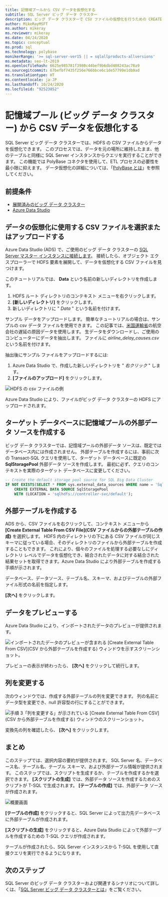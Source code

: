 ```yaml
---
title: 記憶域プールから CSV データを仮想化する
subtitle: SQL Server ビッグ データ クラスター
description: ビッグ データ クラスターで CSV ファイルの仮想化を行うための CREATE EXTERNAL TABLE の詳細な手順
author: MikeRayMSFT
ms.author: mikeray
ms.reviewer: mikeray
ms.date: 04/24/2020
ms.topic: conceptual
ms.prod: sql
ms.technology: polybase
monikerRange: '>= sql-server-ver15 || = sqlallproducts-allversions'
ms.metadata: seo-lt-2019
ms.openlocfilehash: 6625e985781f3980c44bef9b6dbd408243ac78a9
ms.sourcegitcommit: 67befbf7435f256e766bbce6c1de57799e1db9ad
ms.translationtype: HT
ms.contentlocale: ja-JP
ms.lasthandoff: 10/24/2020
ms.locfileid: "92523852"
---
```

# <a name="virtualize-csv-data-from-storage-pool-big-data-clusters"></a>記憶域プール (ビッグ データ クラスター) から CSV データを仮想化する

SQL Server ビッグ データ クラスターでは、HDFS の CSV ファイルからデータを仮想化できます。 このプロセスでは、データを元の場所に維持したまま、他のテーブルと同様に SQL Server インスタンスからクエリを実行することができます。 この機能では PolyBase コネクタを使用して、ETL プロセスの必要性を最小限に抑えます。 データ仮想化の詳細については、「[PolyBase とは](../relational-databases/polybase/polybase-guide.md)」を参照してください。

## <a name="prerequisites"></a>前提条件

- [展開済みのビッグ データ クラスター](deployment-guidance.md)
- [Azure Data Studio](../azure-data-studio/download-azure-data-studio.md)

## <a name="select-or-upload-a-csv-file-for-data-virtualization"></a>データの仮想化に使用する CSV ファイルを選択またはアップロードする 

Azure Data Studio (ADS) で、ご使用のビッグ データ クラスターの [SQL Server マスター インスタンスに接続します](connect-to-big-data-cluster.md#master)。 接続したら、オブジェクト エクスプローラーで HDFS 要素を展開して、データを仮想化する CSV ファイルを見つけます。 

このチュートリアルでは、 **Data** という名前の新しいディレクトリを作成します。

1. HDFS ルート ディレクトリのコンテキスト メニューを右クリックします。
2. **[新しいディレクトリ]** をクリックします。
3. 新しいディレクトリに " *Data* " という名前を付けます。

サンプル データをアップロードします。 簡単なチュートリアルの場合は、サンプルの csv データ ファイルを使用できます。 この記事では、[米国運輸省](https://www.transtats.bts.gov/OT_Delay/OT_DelayCause1.asp?pn=1)の航空会社の遅延の原因データを使用します。 生データをダウンロードし、ご使用のコンピューターにデータを抽出します。 ファイルに *airline_delay_causes.csv* という名前を付けます。

抽出後にサンプル ファイルをアップロードするには:

1. Azure Data Studio で、作成した新しいディレクトリを " *右クリック* " します。 
2. **[ファイルのアップロード]** をクリックします。

![HDFS の csv ファイルの例](media/data-virtualization/100-csv-sample-file-hdfs.png)

Azure Data Studio により、ファイルがビッグ データ クラスターの HDFS にアップロードされます。

## <a name="create-the-storage-pool-external-data-source-in-your-target-database"></a>ターゲット データベースに記憶域プールの外部データ ソースを作成する

ビッグ データ クラスターでは、記憶域プールの外部データ ソースは、既定ではデータベース内には作成されません。 外部テーブルを作成するには、事前に次の Transact-SQL クエリを使用して、ターゲット データベースに既定の **SqlStoragePool** 外部データ ソースを作成します。 最初に必ず、クエリのコンテキストを実際のターゲット データベースに変更してください。

```sql
-- Create the default storage pool source for SQL Big Data Cluster
IF NOT EXISTS(SELECT * FROM sys.external_data_sources WHERE name = 'SqlStoragePool')
    CREATE EXTERNAL DATA SOURCE SqlStoragePool
    WITH (LOCATION = 'sqlhdfs://controller-svc/default');
```

## <a name="create-the-external-table"></a>外部テーブルを作成する

ADS から、CSV ファイルを右クリックして、コンテキスト メニューから **[Create External Table From CSV File]\(CSV ファイルからの外部テーブルの作成\)** を選択します。 HDFS 内のディレクトリの下にある CSV ファイルが同じスキーマに従っている場合、そのディレクトリのファイルから外部テーブルを作成することもできます。 これにより、個々のファイルを処理する必要なしにディレクトリ レベルでデータを仮想化でき、結合されたデータに対する結合された結果セットを取得できます。Azure Data Studio により外部テーブルを作成する手順が示されます。

データベース、データソース、テーブル名、スキーマ、およびテーブルの外部ファイル形式の名前を指定します。

**[次へ]** をクリックします。

## <a name="preview-data"></a>データをプレビューする

Azure Data Studio により、インポートされたデータのプレビューが提供されます。

![インポートされたデータのプレビューが含まれる [Create External Table From CSV]\(CSV から外部テーブルを作成する\) ウィンドウを示すスクリーンショット。](media/data-virtualization/130-csv-preview-data.png)

プレビューの表示が終わったら、 **[次へ]** をクリックして続行します。

## <a name="modify-columns"></a>列を変更する

次のウィンドウでは、作成する外部テーブルの列を変更できます。 列の名前とデータ型を変更でき、null 許容型の行にすることができます。 

![手順 3「列を変更する」が示されている [Create External Table From CSV]\(CSV から外部テーブルを作成する\) ウィンドウのスクリーンショット。](media/data-virtualization/140-csv-modify-columns.png)

変換先の列を確認したら、 **[次へ]** をクリックします。

## <a name="summary"></a>まとめ

このステップでは、選択内容の要約が提供されます。 SQL Server 名、データベース名、テーブル名、テーブル スキーマ、および外部テーブル情報が提供されます。 このステップでは、スクリプトを生成するか、テーブルを作成するかを選択できます。 **[スクリプトの生成]** では、外部データ ソースを作成するためのスクリプトが T-SQL で生成されます。 **[テーブルの作成]** では、外部データ ソースが作成されます。

![概要画面](media/data-virtualization/150-csv-virtualize-data-summary.png)

**[テーブルの作成]** をクリックすると、SQL Server によって出力先データベースに外部テーブルが作成されます。

**[スクリプトの生成]** をクリックすると、Azure Data Studio によって外部テーブルを作成するための T-SQL クエリが作成されます。

テーブルが作成されたら、SQL Server インスタンスから T-SQL を使用して直接クエリを実行できるようになります。

## <a name="next-steps"></a>次のステップ

SQL Server のビッグ データ クラスターおよび関連するシナリオについて詳しくは、「[SQL Server ビッグ データ クラスターとは](big-data-cluster-overview.md)」をご覧ください。
